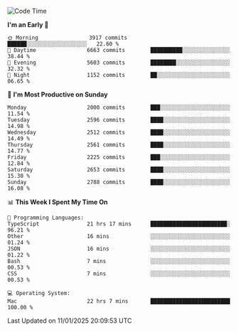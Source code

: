 <!--START_SECTION:waka-->
![Code Time](http://img.shields.io/badge/Code%20Time-4%2C731%20hrs%2044%20mins-blue)

**I'm an Early 🐤** 

```text
🌞 Morning                3917 commits        ██████░░░░░░░░░░░░░░░░░░░   22.60 % 
🌆 Daytime                6663 commits        ██████████░░░░░░░░░░░░░░░   38.44 % 
🌃 Evening                5603 commits        ████████░░░░░░░░░░░░░░░░░   32.32 % 
🌙 Night                  1152 commits        ██░░░░░░░░░░░░░░░░░░░░░░░   06.65 % 
```
📅 **I'm Most Productive on Sunday** 

```text
Monday                   2000 commits        ███░░░░░░░░░░░░░░░░░░░░░░   11.54 % 
Tuesday                  2596 commits        ████░░░░░░░░░░░░░░░░░░░░░   14.98 % 
Wednesday                2512 commits        ████░░░░░░░░░░░░░░░░░░░░░   14.49 % 
Thursday                 2561 commits        ████░░░░░░░░░░░░░░░░░░░░░   14.77 % 
Friday                   2225 commits        ███░░░░░░░░░░░░░░░░░░░░░░   12.84 % 
Saturday                 2653 commits        ████░░░░░░░░░░░░░░░░░░░░░   15.30 % 
Sunday                   2788 commits        ████░░░░░░░░░░░░░░░░░░░░░   16.08 % 
```


📊 **This Week I Spent My Time On** 

```text
💬 Programming Languages: 
TypeScript               21 hrs 17 mins      ████████████████████████░   96.21 % 
Other                    16 mins             ░░░░░░░░░░░░░░░░░░░░░░░░░   01.24 % 
JSON                     16 mins             ░░░░░░░░░░░░░░░░░░░░░░░░░   01.22 % 
Bash                     7 mins              ░░░░░░░░░░░░░░░░░░░░░░░░░   00.53 % 
CSS                      7 mins              ░░░░░░░░░░░░░░░░░░░░░░░░░   00.53 % 

💻 Operating System: 
Mac                      22 hrs 7 mins       █████████████████████████   100.00 % 
```


 Last Updated on 11/01/2025 20:09:53 UTC
<!--END_SECTION:waka-->
